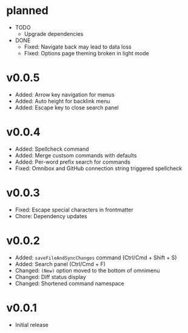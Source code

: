# planned

- TODO
  - Upgrade dependencies
- DONE
  - Fixed: Navigate back may lead to data loss
  - Fixed: Options page theming broken in light mode

# v0.0.5

- Added: Arrow key navigation for menus
- Added: Auto height for backlink menu
- Added: Escape key to close search panel

# v0.0.4

- Added: Spellcheck command
- Added: Merge custsom commands with defaults
- Added: Per-word prefix search for commands
- Fixed: Omnibox and GitHub connection string triggered spellcheck

# v0.0.3

- Fixed: Escape special characters in frontmatter
- Chore: Dependency updates

# v0.0.2

- Added: `saveFileAndSyncChanges` command (Ctrl/Cmd + Shift + S)
- Added: Search panel (Ctrl/Cmd + F)
- Changed: `(New)` option moved to the bottom of omnimenu
- Changed: Diff status display
- Changed: Shortened command namespace

# v0.0.1

- Initial release
